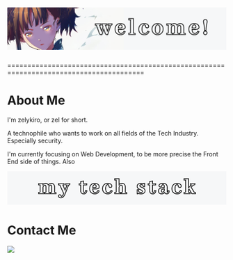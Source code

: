 # <img src="images/welcome.png">

========================================================================================

# About Me

I'm zelykiro, or zel for short.

A technophile who wants to work on all fields of the Tech Industry. Especially security.

I'm currently focusing on Web Development, to be more precise the Front End side of things. Also

<img src="images/tech-stack.png">

# Contact Me

[![](https://img.shields.io/badge/zelykiro-8B89CC?style=for-the-badge&logo=protonmail&logoColor=white)](zelykiro@protonmail.com)
